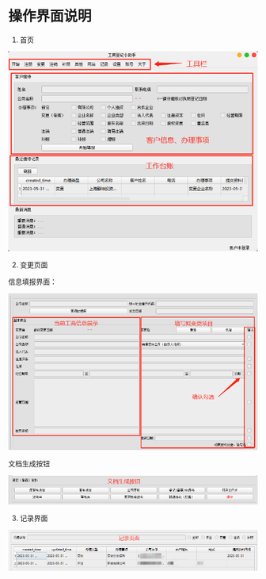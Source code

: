 # 操作界面说明

1. 首页

![](pics/front_page_instruction.png)

2. 变更页面

信息填报界面：  

![](pics/change_page_instruction.png)

文档生成按钮  

![](pics/change_page_instruction_2.png)

3. 记录界面

![](pics/records_page.png)